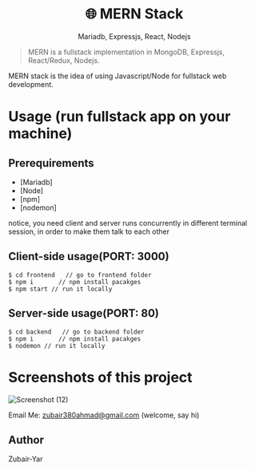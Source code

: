 <h1 align="center">
🌐 MERN Stack
</h1>
<p align="center">
Mariadb, Expressjs, React, Nodejs
</p>

> MERN is a fullstack implementation in MongoDB, Expressjs, React/Redux, Nodejs.

MERN stack is the idea of using Javascript/Node for fullstack web development.

# Usage (run fullstack app on your machine)

## Prerequirements
- [Mariadb]
- [Node]
- [npm]
- [nodemon]

notice, you need client and server runs concurrently in different terminal session, in order to make them talk to each other

## Client-side usage(PORT: 3000)
```terminal
$ cd frontend   // go to frontend folder
$ npm i       // npm install pacakges
$ npm start // run it locally

```
## Server-side usage(PORT: 80)
```terminal
$ cd backend   // go to backend folder
$ npm i       // npm install pacakges
$ nodemon // run it locally
```

# Screenshots of this project

![Screenshot (12)](https://user-images.githubusercontent.com/83699781/117133327-59147500-adb9-11eb-9afe-7221170eeb51.png)

Email Me: zubair380ahmad@gmail.com (welcome, say hi)

## Author
Zubair-Yar
